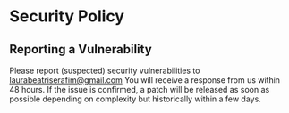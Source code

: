 # Security Policy

## Reporting a Vulnerability

Please report (suspected) security vulnerabilities to laurabeatriserafim@gmail.com 
You will receive a response from us within 48 hours. If the issue is confirmed, a patch will be released as soon as possible depending on complexity but historically within a few days.
